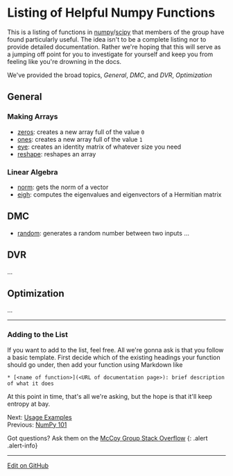 # Listing of Helpful Numpy Functions

This is a listing of functions in [numpy](https://www.numpy.org/)/[scipy](https://www.scipy.org/) that members of the group have found particularly useful.
The idea isn't to be a complete listing nor to provide detailed documentation.
Rather we're hoping that this will serve as a jumping off point for you to investigate for yourself
and keep you from feeling like you're drowning in the docs.

We've provided the broad topics, _General_, _DMC_, and _DVR_, _Optimization_

## General

### Making Arrays
* [zeros](https://numpy.org/doc/stable/reference/generated/numpy.zeros.html): creates a new array full of the value `0`
* [ones](https://numpy.org/doc/stable/reference/generated/numpy.ones.html): creates a new array full of the value `1`
* [eye](https://numpy.org/doc/stable/reference/generated/numpy.eye.html): creates an identity matrix of whatever size you need
* [reshape](https://numpy.org/doc/stable/reference/generated/numpy.reshape.html): reshapes an array

### Linear Algebra

* [norm](https://numpy.org/doc/stable/reference/generated/numpy.linalg.norm.html): gets the norm of a vector
* [eigh](https://docs.scipy.org/doc/scipy/reference/generated/scipy.linalg.eigh.html): computes the eigenvalues and eigenvectors of a Hermitian matrix

### <Your Tag Here>

## DMC
* [random](https://numpy.org/doc/stable/reference/random/generated/numpy.random.random.html): generates a random number between two inputs
...

## DVR

...

## Optimization

...

---

### Adding to the List

If you want to add to the list, feel free.
All we're gonna ask is that you follow a basic template.
First decide which of the existing headings your function should go under, then add your function using Markdown like
```lang-none
* [<name of function>](<URL of documentation page>): brief description of what it does
```

At this point in time, that's all we're asking, but the hope is that it'll keep entropy at bay.

<span class="text-muted">Next:</span>
 [Usage Examples](Examples.md)<br/>
<span class="text-muted">Previous:</span>
 [NumPy 101](Numpy101.md)

Got questions? Ask them on the [McCoy Group Stack Overflow](https://stackoverflow.com/c/mccoygroup/questions/ask)
{: .alert .alert-info}

---
[Edit on GitHub](https://github.com/McCoyGroup/References/edit/gh-pages/McCoy%20Group%20Code%20Academy/NumPy/numpyFunctions.md)
